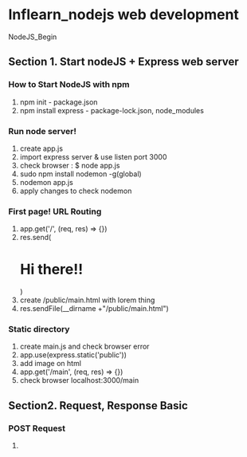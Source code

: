 # Inflearn_nodejs web development
NodeJS_Begin

## Section 1. Start nodeJS + Express web server
### How to Start NodeJS with npm
1. npm init - package.json
2. npm install express - package-lock.json, node_modules

### Run node server!
1. create app.js
2. import express server & use listen port 3000
3. check browser : $ node app.js
4. sudo npm install nodemon -g(global)
5. nodemon app.js
6. apply changes to check nodemon

### First page! URL Routing
1. app.get('/', (req, res) => {})
2. res.send(<h1>Hi there!!</h1>)
3. create /public/main.html with lorem thing
4. res.sendFile(__dirname +"/public/main.html")

### Static directory
1. create main.js and check browser error
2. app.use(express.static('public'))
3. add image on html
4. app.get('/main', (req, res) => {})
5. check browser localhost:3000/main

## Section2. Request, Response Basic

### POST Request
1. 
